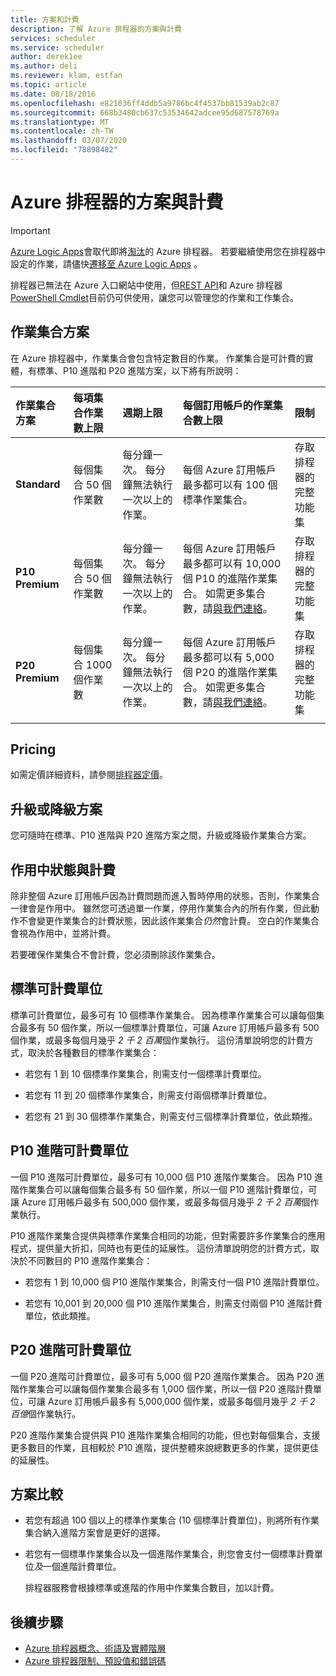 ```yaml
---
title: 方案和計費
description: 了解 Azure 排程器的方案與計費
services: scheduler
ms.service: scheduler
author: derek1ee
ms.author: deli
ms.reviewer: klam, estfan
ms.topic: article
ms.date: 08/18/2016
ms.openlocfilehash: e821036ff4ddb5a9786bc4f4537bb81539ab2c87
ms.sourcegitcommit: 668b3480cb637c53534642adcee95d687578769a
ms.translationtype: MT
ms.contentlocale: zh-TW
ms.lasthandoff: 03/07/2020
ms.locfileid: "78898482"
---
```

# <a name="plans-and-billing-for-azure-scheduler"></a>Azure 排程器的方案與計費

> [!IMPORTANT]
> [Azure Logic Apps](../logic-apps/logic-apps-overview.md)會取代即將[淘汰](../scheduler/migrate-from-scheduler-to-logic-apps.md#retire-date)的 Azure 排程器。 若要繼續使用您在排程器中設定的作業，請儘快[遷移至 Azure Logic Apps](../scheduler/migrate-from-scheduler-to-logic-apps.md) 。 
>
> 排程器已無法在 Azure 入口網站中使用，但[REST API](/rest/api/scheduler)和 Azure 排程器[PowerShell Cmdlet](scheduler-powershell-reference.md)目前仍可供使用，讓您可以管理您的作業和工作集合。

## <a name="job-collection-plans"></a>作業集合方案

在 Azure 排程器中，作業集合會包含特定數目的作業。 作業集合是可計費的實體，有標準、P10 進階和 P20 進階方案，以下將有所說明： 

| 作業集合方案 | 每項集合作業數上限 | 週期上限 | 每個訂用帳戶的作業集合數上限 | 限制 | 
|:--- |:--- |:--- |:--- |:--- |
| **Standard** | 每個集合 50 個作業數 | 每分鐘一次。 每分鐘無法執行一次以上的作業。 | 每個 Azure 訂用帳戶最多都可以有 100 個標準作業集合。 | 存取排程器的完整功能集 | 
| **P10 Premium** | 每個集合 50 個作業數 | 每分鐘一次。 每分鐘無法執行一次以上的作業。 | 每個 Azure 訂用帳戶最多都可以有 10,000 個 P10 的進階作業集合。 如需更多集合數，請<a href="mailto:wapteams@microsoft.com">與我們連絡</a>。 | 存取排程器的完整功能集 |
| **P20 Premium** | 每個集合 1000 個作業數 | 每分鐘一次。 每分鐘無法執行一次以上的作業。 | 每個 Azure 訂用帳戶最多都可以有 5,000 個 P20 的進階作業集合。 如需更多集合數，請<a href="mailto:wapteams@microsoft.com">與我們連絡</a>。 | 存取排程器的完整功能集 |
|||||| 

## <a name="pricing"></a>Pricing

如需定價詳細資料，請參閱[排程器定價](https://azure.microsoft.com/pricing/details/scheduler/)。

## <a name="upgrade-or-downgrade-plans"></a>升級或降級方案

您可隨時在標準、P10 進階與 P20 進階方案之間，升級或降級作業集合方案。

## <a name="active-status-and-billing"></a>作用中狀態與計費

除非整個 Azure 訂用帳戶因為計費問題而進入暫時停用的狀態，否則，作業集合一律會是作用中。 雖然您可透過單一作業，停用作業集合內的所有作業，但此動作不會變更作業集合的計費狀態，因此該作業集合*仍然*會計費。 空白的作業集合會視為作用中，並將計費。

若要確保作業集合不會計費，您必須刪除該作業集合。

## <a name="standard-billable-units"></a>標準可計費單位

標準可計費單位，最多可有 10 個標準作業集合。 因為標準作業集合可以讓每個集合最多有 50 個作業，所以一個標準計費單位，可讓 Azure 訂用帳戶最多有 500 個作業，或最多每個月幾乎 *2 千 2 百萬*個作業執行。 這份清單說明您的計費方式，取決於各種數目的標準作業集合：

* 若您有 1 到 10 個標準作業集合，則需支付一個標準計費單位。 

* 若您有 11 到 20 個標準作業集合，則需支付兩個標準計費單位。 

* 若您有 21 到 30 個標準作業集合，則需支付三個標準計費單位，依此類推。

## <a name="p10-premium-billable-units"></a>P10 進階可計費單位

一個 P10 進階可計費單位，最多可有 10,000 個 P10 進階作業集合。 因為 P10 進階作業集合可以讓每個集合最多有 50 個作業，所以一個 P10 進階計費單位，可讓 Azure 訂用帳戶最多有 500,000 個作業，或最多每個月幾乎 *2 千 2 百萬*個作業執行。 

P10 進階作業集合提供與標準作業集合相同的功能，但對需要許多作業集合的應用程式，提供量大折扣，同時也有更佳的延展性。 這份清單說明您的計費方式，取決於不同數目的 P10 進階作業集合：

* 若您有 1 到 10,000 個 P10 進階作業集合，則需支付一個 P10 進階計費單位。 

* 若您有 10,001 到 20,000 個 P10 進階作業集合，則需支付兩個 P10 進階計費單位，依此類推。

## <a name="p20-premium-billable-units"></a>P20 進階可計費單位

一個 P20 進階可計費單位，最多可有 5,000 個 P20 進階作業集合。 因為 P20 進階作業集合可以讓每個作業集合最多有 1,000 個作業，所以一個 P20 進階計費單位，可讓 Azure 訂用帳戶最多有 5,000,000 個作業，或最多每個月幾乎 *2 千 2 百億*個作業執行。

P20 進階作業集合提供與 P10 進階作業集合相同的功能，但也對每個集合，支援更多數目的作業，且相較於 P10 進階，提供整體來說總數更多的作業，提供更佳的延展性。

## <a name="plan-comparison"></a>方案比較

* 若您有超過 100 個以上的標準作業集合 (10 個標準計費單位)，則將所有作業集合納入進階方案會是更好的選擇。

* 若您有一個標準作業集合以及一個進階作業集合，則您會支付一個標準計費單位*及*一個進階計費單位。

  排程器服務會根據標準或進階的作用中作業集合數目，加以計費。

## <a name="next-steps"></a>後續步驟

* [Azure 排程器概念、術語及實體階層](scheduler-concepts-terms.md)
* [Azure 排程器限制、預設值和錯誤碼](scheduler-limits-defaults-errors.md)
